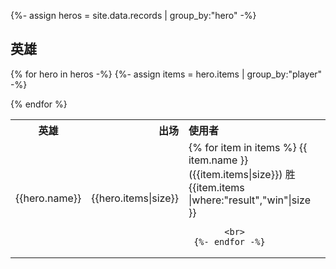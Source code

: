 {%- assign heros = site.data.records | group_by:"hero" -%}

## 英雄

<table>
  <tr>
    <th style="text-align:center">英雄</th>
    <th style="text-align:right">出场</th>
    <th style="text-align:left">使用者</th>
  </tr>
  
{% for hero in heros -%}
  {%- assign items = hero.items | group_by:"player" -%}
<tr> 
  <td> {{hero.name}} </td>
  <td> {{hero.items|size}} </td>
  <td>
     {% for item in items %}
          {{ item.name }}({{item.items|size}}) 
          胜{{item.items |where:"result","win"|size }}
            
        
           <br>
     {%- endfor -%} 
  </td>
</tr>
{% endfor %}
</table>
